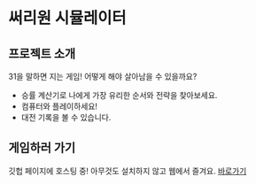 # 써리원 시뮬레이터
## 프로젝트 소개
31을 말하면 지는 게임! 어떻게 해야 살아남을 수 있을까요?
- 승률 계산기로 나에게 가장 유리한 순서와 전략을 찾아보세요.
- 컴퓨터와 플레이하세요!
- 대전 기록을 볼 수 있습니다.

##  게임하러 가기
깃헙 페이지에 호스팅 중! 아무것도 설치하지 않고 웹에서 즐겨요. [바로가기](https://fifteenmania.github.io/baskin-client2/)
